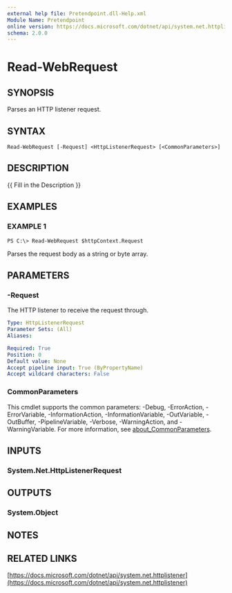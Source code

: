```yaml
---
external help file: Pretendpoint.dll-Help.xml
Module Name: Pretendpoint
online version: https://docs.microsoft.com/dotnet/api/system.net.httplistener
schema: 2.0.0
---
```


# Read-WebRequest

## SYNOPSIS
Parses an HTTP listener request.

## SYNTAX

```
Read-WebRequest [-Request] <HttpListenerRequest> [<CommonParameters>]
```

## DESCRIPTION
{{ Fill in the Description }}

## EXAMPLES

### EXAMPLE 1
```
PS C:\> Read-WebRequest $httpContext.Request
```

Parses the request body as a string or byte array.

## PARAMETERS

### -Request
The HTTP listener to receive the request through.

```yaml
Type: HttpListenerRequest
Parameter Sets: (All)
Aliases:

Required: True
Position: 0
Default value: None
Accept pipeline input: True (ByPropertyName)
Accept wildcard characters: False
```

### CommonParameters
This cmdlet supports the common parameters: -Debug, -ErrorAction, -ErrorVariable, -InformationAction, -InformationVariable, -OutVariable, -OutBuffer, -PipelineVariable, -Verbose, -WarningAction, and -WarningVariable. For more information, see [about_CommonParameters](http://go.microsoft.com/fwlink/?LinkID=113216).

## INPUTS

### System.Net.HttpListenerRequest

## OUTPUTS

### System.Object
## NOTES

## RELATED LINKS

[https://docs.microsoft.com/dotnet/api/system.net.httplistener](https://docs.microsoft.com/dotnet/api/system.net.httplistener)

